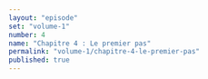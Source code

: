 ```yaml
---
layout: "episode"
set: "volume-1"
number: 4
name: "Chapitre 4 : Le premier pas"
permalink: "volume-1/chapitre-4-le-premier-pas"
published: true
---
```

